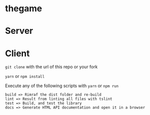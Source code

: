 # thegame




# Server




# Client

`git clone` with the url of this repo or your fork

`yarn` or `npm install`

Execute any of the following scripts with `yarn` or `npm run`

    build => Rimraf the dist folder and re-build
    lint => Result from linting all files with tslint
    test => Build, and test the library
    docs => Generate HTML API documentation and open it in a browser